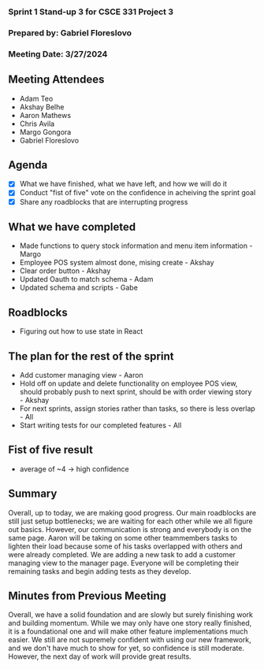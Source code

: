 ### Sprint 1 Stand-up 3 for CSCE 331 Project 3
### Prepared by: Gabriel Floreslovo
### Meeting Date: 3/27/2024

## Meeting Attendees
- Adam Teo
- Akshay Belhe
- Aaron Mathews
- Chris Avila
- Margo Gongora
- Gabriel Floreslovo

## Agenda
- [x] What we have finished, what we have left, and how we will do it
- [x] Conduct "fist of five" vote on the confidence in acheiving the sprint goal
- [x] Share any roadblocks that are interrupting progress 

## What we have completed
- Made functions to query stock information and menu item information - Margo
- Employee POS system almost done, mising create - Akshay 
- Clear order button - Akshay
- Updated Oauth to match schema - Adam
- Updated schema and scripts - Gabe

## Roadblocks
- Figuring out how to use state in React

## The plan for the rest of the sprint
- Add customer managing view - Aaron
- Hold off on update and delete functionality on employee POS view, should probably push to next sprint, should be with order viewing story - Akshay
- For next sprints, assign stories rather than tasks, so there is less overlap - All
- Start writing tests for our completed features - All

## Fist of five result 
- average of ~4 -> high confidence

## Summary
Overall, up to today, we are making good progress. Our main roadblocks are still just setup bottlenecks; we are waiting for each other while we all figure out basics. However, our communication is strong and everybody is on the same page. Aaron will be taking on some other teammembers tasks to lighten their load because some of his tasks overlapped with others and were already completed. We are adding a new task to add a customer managing view to the manager page. Everyone will be completing their remaining tasks and begin adding tests as they develop. 

## Minutes from Previous Meeting
Overall, we have a solid foundation and are slowly but surely finishing work and building momentum. While we may only have one story really finished, it is a foundational one and will make other feature implementations much easier. We still are not supremely confident with using our new framework, and we don't have much to show for yet, so confidence is still moderate. However, the next day of work will provide great results. 